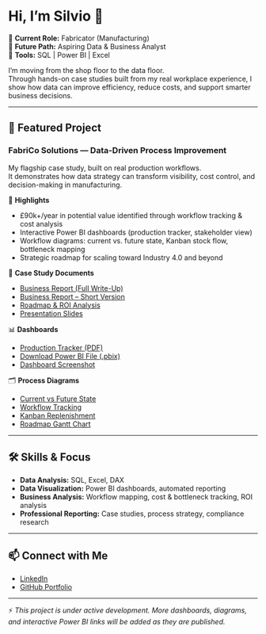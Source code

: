# Hi, I’m Silvio 👋  

🔹 **Current Role:** Fabricator (Manufacturing)  
🔹 **Future Path:** Aspiring Data & Business Analyst  
🔹 **Tools:** SQL | Power BI | Excel  

I’m moving from the shop floor to the data floor.  
Through hands-on case studies built from my real workplace experience, I show how data can improve efficiency, reduce costs, and support smarter business decisions.  

---

## 📂 Featured Project  
### **FabriCo Solutions — Data-Driven Process Improvement**

My flagship case study, built on real production workflows.  
It demonstrates how data strategy can transform visibility, cost control, and decision-making in manufacturing.  

🚀 **Highlights**  
- £90k+/year in potential value identified through workflow tracking & cost analysis  
- Interactive Power BI dashboards (production tracker, stakeholder view)  
- Workflow diagrams: current vs. future state, Kanban stock flow, bottleneck mapping  
- Strategic roadmap for scaling toward Industry 4.0 and beyond  

📄 **Case Study Documents**  
- [Business Report (Full Write-Up)](https://github.com/SilvioSerafin/silvio-data-portfolio/blob/main/case-study-fabrico/Business_report_v1.pdf)  
- [Business Report – Short Version](https://github.com/SilvioSerafin/silvio-data-portfolio/blob/main/case-study-fabrico/Business_report_short_version.pdf)  
- [Roadmap & ROI Analysis](https://github.com/SilvioSerafin/silvio-data-portfolio/blob/main/case-study-fabrico/Roadmap_ROI.pdf)  
- [Presentation Slides](https://github.com/SilvioSerafin/silvio-data-portfolio/blob/main/case-study-fabrico/Presentation.pdf)  

📊 **Dashboards**  
- [Production Tracker (PDF)](https://github.com/SilvioSerafin/silvio-data-portfolio/blob/main/case-study-fabrico/company_production_tracker.pdf)  
- [Download Power BI File (.pbix)](https://github.com/SilvioSerafin/silvio-data-portfolio/blob/main/case-study-fabrico/Production_Tracker.pbix)  
- [Dashboard Screenshot](https://github.com/SilvioSerafin/silvio-data-portfolio/blob/main/case-study-fabrico/Dashboard_Screenshot.png)  

🗂️ **Process Diagrams**  
- [Current vs Future State](https://github.com/SilvioSerafin/silvio-data-portfolio/blob/main/case-study-fabrico/Current_vs_Future_Diagram.pdf)  
- [Workflow Tracking](https://github.com/SilvioSerafin/silvio-data-portfolio/blob/main/case-study-fabrico/Workflow_Diagram.pdf)  
- [Kanban Replenishment](https://github.com/SilvioSerafin/silvio-data-portfolio/blob/main/case-study-fabrico/Kanban_Replenishment.pdf)  
- [Roadmap Gantt Chart](https://github.com/SilvioSerafin/silvio-data-portfolio/blob/main/case-study-fabrico/Roadmap_Gantt.pdf)  

---

## 🛠 Skills & Focus  
- **Data Analysis:** SQL, Excel, DAX  
- **Data Visualization:** Power BI dashboards, automated reporting  
- **Business Analysis:** Workflow mapping, cost & bottleneck tracking, ROI analysis  
- **Professional Reporting:** Case studies, process strategy, compliance research  

---

## 📫 Connect with Me  
- [LinkedIn](https://www.linkedin.com/in/silvio-cesar-serafin/)  
- [GitHub Portfolio](https://github.com/SilvioSerafin/silvio-data-portfolio)  

---

⚡ *This project is under active development. More dashboards, diagrams, and interactive Power BI links will be added as they are published.*  

